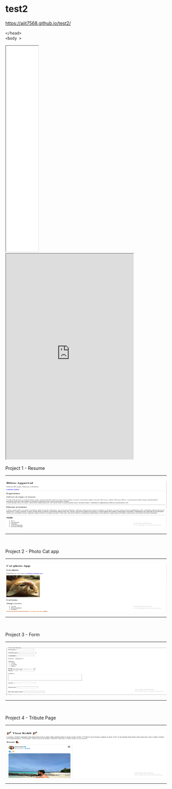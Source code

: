 # test2
<!-- hosted html link -->
 https://ajit7568.github.io/test2/
 <!-- index.html file -->
 <!DOCTYPE html>
<html lang="en">
<head>
    <meta charset="UTF-8">
    <meta http-equiv="X-UA-Compatible" content="IE=edge">
    <meta name="viewport" content="width=device-width, initial-scale=1.0">
    <title>Test-2</title>
    
    </head>
    <body >
    
   <div class="container">
        <iframe width="20%" height="640vh" src="./index_sub1.html" ></iframe>
        <iframe width="79%" height="640vh" name="rightpanel" src="https://ajit7568.github.io/resume_ass/"></iframe>
    </div>
</body>
</html>
<!-- index_sub1.html file -->
<!DOCTYPE html>
<html lang="en">
<head>
    <meta charset="UTF-8">
    <meta name="viewport" content="width=device-width, initial-scale=1.0">
    <title>Document</title>
</head>
<body>
    <p>Project 1 -  Resume</p>
    <hr>
    <div>
        <a href="https://ajit7568.github.io/resume_ass/" target="rightpanel">
            <img src="./Asset/Resume.png" width="100%" height="150px" alt="resume">
        </a>
    </div>
    <hr>
    <br>
    <p>Project 2 - Photo Cat app</p>
    <hr>
    <div>
        <a href="https://ajit7568.github.io/catphoto/" target="rightpanel">
            <img src="./Asset/Photo_Cat-app.png" width="100%" height="150px" alt="Photo cat app">
        </a>
    </div>
    <hr>
    <br>
    <p>Project 3 - Form</p>
    <hr>
    <div>
        <a href="https://ajit7568.github.io/form/" target="rightpanel" >
            <img src="./Asset/Form-task.png" width="100%" height="150px" alt="Form">
        </a>
    </div>
    <hr>
    <br>
    <p>Project 4 - Tribute Page</p>
    <hr>
    <div>
        <a href="https://ajit7568.github.io/tributepage/" target="rightpanel">
            <img src="./Asset/Tribute page.png" width="100%" height="150px" alt="resume">
        </a>
    </div>
    <hr>
</body>
</html>
<!-- Inside the <head> element, there are meta tags for character encoding and viewport settings, and the <title> element sets the title of the page to "Test-2."
The <body> element contains the visible content of the web page.
There is a <div> element with the class "container" that will hold two iframes side by side.
The first <iframe> displays the content from the index_sub1.html file. It has a width of 20% of the container's width and a height of 640vh, which means it will be 640 viewport heights tall (it's an uncommon way to set the height, usually vh is used for the viewport height, but here it's used as iframes' height).
The second <iframe> displays an external website located at "https://ajit7568.github.io/resume_ass/". It has a width of 79% of the container's width and a height of 640vh, similar to the first iframe. The name attribute is set to "rightpanel", which allows us to target this iframe from links with the target="rightpanel" attribute. -->
<!-- this is the index_sub1.html file that is loaded into the first <iframe> in the main index.html.
It is a simple HTML page with a list of projects.
The <body> element contains various project descriptions with images and links.
Each project is displayed as a <p> tag with the project's title and is separated by a horizontal line <hr>.
For each project, there is a <div> containing an anchor <a> tag with an image <img> as the link content.
The images are linked to different projects (e.g., resume, photo cat app, form, and tribute page), and they have a width of "100%" and a height of "150px".
The href attribute in the anchor tags points to the respective project URLs, and the target="rightpanel" attribute is used to open those URLs in the second iframe with the name="rightpanel" in the main index.html file.
Overall, this code sets up a webpage with two iframes side by side, where the left iframe displays the content from the index_sub1.html file, and the right iframe loads an external website related to the projects. The content in the right iframe changes based on the links clicked in the left iframe. -->

